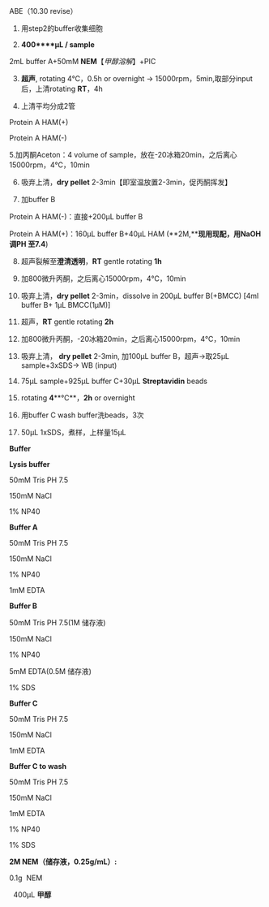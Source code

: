 ABE（10.30 revise）

1. 用step2的buffer收集细胞

2. **400****μL / sample**

2mL buffer A+50mM **NEM**【_甲醇溶解_】+PIC

3. **超声**, rotating 4℃，0.5h or overnight → 15000rpm，5min,取部分input后，上清rotating **RT**，4h

4. 上清平均分成2管

Protein A HAM(+)

Protein A HAM(-)

5.加丙酮Aceton：4 volume of sample，放在-20冰箱20min，之后离心15000rpm，4℃，10min

6. 吸弃上清，**dry pellet** 2-3min【即室温放置2-3min，促丙酮挥发】

7. 加buffer B

Protein A HAM(-)：直接+200μL buffer B

Protein A HAM(+)：160μL buffer B+40μL HAM (**2M,****现用现配，用NaOH调PH 至7.4**)

8. 超声裂解至**澄清透明**，**RT** gentle rotating **1h**

9. 加800微升丙酮，之后离心15000rpm，4℃，10min

10. 吸弃上清，**dry pellet** 2-3min，dissolve in 200μL buffer B(+BMCC) [4ml buffer B+ 1μL BMCC(1μM)]

11. 超声，**RT** gentle rotating **2h**

12. 加800微升丙酮，-20冰箱20min，之后离心15000rpm，4℃，10min

13. 吸弃上清， **dry pellet** 2-3min, 加100μL buffer B，超声→取25μL sample+3xSDS→ WB (input)

14. 75μL sample+925μL buffer C+30μL **Streptavidin** beads

15. rotating **4****℃**，**2h** or overnight

16. 用buffer C wash buffer洗beads，3次

17. 50μL 1xSDS，煮样，上样量15μL

  

**Buffer**

**Lysis buffer**

50mM Tris PH 7.5

150mM NaCl

1% NP40

**Buffer A**

50mM Tris PH 7.5

150mM NaCl

1% NP40

1mM EDTA

**Buffer B**

50mM Tris PH 7.5(1M 储存液)

150mM NaCl

1% NP40

5mM EDTA(0.5M 储存液)

1% SDS

**Buffer C**

50mM Tris PH 7.5

150mM NaCl

1mM EDTA

**Buffer C to wash**

50mM Tris PH 7.5

150mM NaCl

1mM EDTA

1% NP40

1% SDS

**2M NEM（储存液，0.25g/mL）:**

0.1g  NEM

  400μL **甲醇**